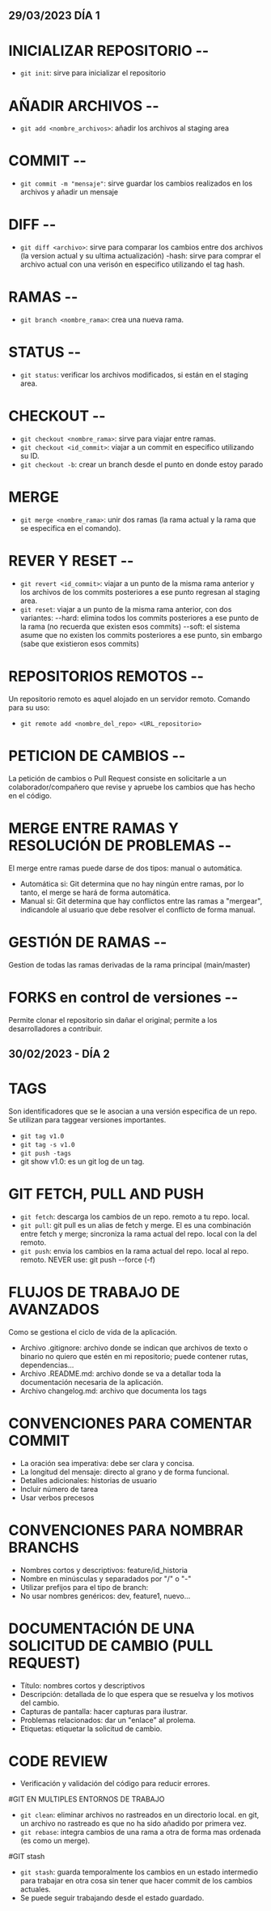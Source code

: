 ## 29/03/2023 DÍA 1
# INICIALIZAR REPOSITORIO --
- `git init`: sirve para inicializar el repositorio

# AÑADIR ARCHIVOS --
- `git add <nombre_archivos>`: añadir los archivos al staging area

# COMMIT --
- `git commit -m "mensaje"`: sirve guardar los cambios realizados en los archivos y añadir un mensaje

# DIFF --
- `git diff <archivo>`: sirve para comparar los cambios entre dos archivos (la version actual y su ultima actualización)
	-hash: sirve para comprar el archivo actual con una verisón en especifico utilizando el tag hash.

# RAMAS --
- `git branch <nombre_rama>`: crea una nueva rama.

# STATUS --
- `git status`: verificar los archivos modificados, si están en el staging area.

# CHECKOUT --
- `git checkout <nombre_rama>`: sirve para viajar entre ramas.
- `git checkout <id_commit>`: viajar a un commit en especifico utilizando su ID.
- `git checkout -b`: crear un branch desde el punto en donde estoy parado

# MERGE
- `git merge <nombre_rama>`: unir dos ramas (la rama actual y la rama que se especifica en el comando).

# REVER Y RESET --
- `git revert <id_commit>`: viajar a un punto de la misma rama anterior y los archivos de los commits posteriores a ese punto regresan al staging area.
- `git reset`: viajar a un punto de la misma rama anterior, con dos variantes:
	--hard: elimina todos los commits posteriores a ese punto de la rama (no recuerda que existen esos commits)
	--soft: el sistema asume que no existen los commits posteriores a ese punto, sin embargo (sabe que existieron esos commits)

# REPOSITORIOS REMOTOS --
Un repositorio remoto es aquel alojado en un servidor remoto.
Comando para su uso:
- `git remote add <nombre_del_repo> <URL_repositorio>`

# PETICION DE CAMBIOS --
La petición de cambios o Pull Request consiste en solicitarle a un colaborador/compañero que revise y apruebe los cambios que has hecho en el código.

# MERGE ENTRE RAMAS Y RESOLUCIÓN DE PROBLEMAS --
El merge entre ramas puede darse de dos tipos: manual o automática.
- Automática si: Git determina que no hay ningún entre ramas, por lo tanto, el merge se hará de forma automática.
- Manual si: Git determina que hay conflictos entre las ramas a "mergear", indicandole al usuario que debe resolver el conflicto de forma manual.

# GESTIÓN DE RAMAS --
Gestion de todas las ramas derivadas de la rama principal (main/master)

# FORKS en control de versiones -- 
Permite clonar el repositorio sin dañar el original; permite a los desarrolladores a contribuir.

## 30/02/2023 - DÍA 2
# TAGS
Son identificadores que se le asocian a una versión especifica de un repo. Se utilizan para taggear versiones importantes.
- `git tag v1.0`
- `git tag -s v1.0`
- `git push -tags`
- git show v1.0: es un git log de un tag.

# GIT FETCH, PULL AND PUSH 
- `git fetch`: descarga los cambios de un repo. remoto a tu repo. local.
- `git pull`: git pull es un alias de fetch y merge. El es una combinación entre fetch y merge; sincroniza la rama actual del repo. local con la del remoto.
- `git push`: envia los cambios en la rama actual del repo. local al repo. remoto.
NEVER use: git push --force (-f)

# FLUJOS DE TRABAJO DE AVANZADOS
Como se gestiona el ciclo de vida de la aplicación.
- Archivo .gitignore: archivo donde se indican que archivos de texto o binario no quiero que estén en mi repositorio; puede contener rutas, dependencias...
- Archivo .README.md: archivo donde se va a detallar toda la documentación necesaria de la aplicación.
- Archivo changelog.md: archivo que documenta los tags

# CONVENCIONES PARA COMENTAR COMMIT
- La oración sea imperativa: debe ser clara y concisa.
- La longitud del mensaje: directo al grano y de forma funcional.
- Detalles adicionales: historias de usuario
- Incluir número de tarea 
- Usar verbos precesos 

# CONVENCIONES PARA NOMBRAR BRANCHS
- Nombres cortos y descriptivos: feature/id_historia
- Nombre en minúsculas y separadados por "/" o "-"
- Utilizar prefijos para el tipo de branch: 
- No usar nombres genéricos: dev, feature1, nuevo...

# DOCUMENTACIÓN DE UNA SOLICITUD DE CAMBIO (PULL REQUEST)
- Título: nombres cortos y descriptivos
- Descripción: detallada de lo que espera que se resuelva y los motivos del cambio. 
- Capturas de pantalla: hacer capturas para ilustrar.
- Problemas relacionados: dar un "enlace" al prolema.
- Etiquetas: etiquetar la solicitud de cambio.

# CODE REVIEW
- Verificación y validación del código para reducir errores.

#GIT EN MULTIPLES ENTORNOS DE TRABAJO
- `git clean`:  eliminar archivos no rastreados en un directorio local. en git, un archivo no rastreado es que no ha sido añadido por primera vez.
- `git rebase`: integra cambios de una rama a otra de forma mas ordenada (es como un merge).

#GIT stash
- `git stash`: guarda temporalmente los cambios en un estado intermedio para trabajar en otra cosa sin tener que hacer commit de los cambios actuales.
- Se puede seguir trabajando desde el estado guardado.

